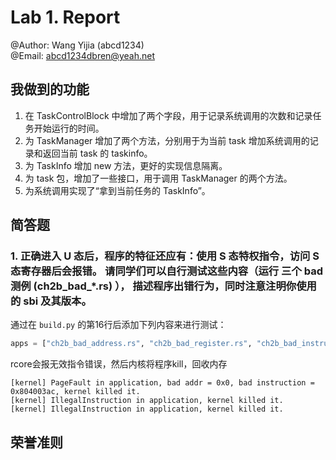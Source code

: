 # Lab 1. Report

@Author: Wang Yijia (abcd1234)  
@Email: abcd1234dbren@yeah.net

## 我做到的功能

1. 在 TaskControlBlock 中增加了两个字段，用于记录系统调用的次数和记录任务开始运行的时间。
2. 为 TaskManager 增加了两个方法，分别用于为当前 task 增加系统调用的记录和返回当前 task 的 taskinfo。
3. 为 TaskInfo 增加 new 方法，更好的实现信息隔离。
4. 为 task 包，增加了一些接口，用于调用 TaskManager 的两个方法。
5. 为系统调用实现了“拿到当前任务的 TaskInfo”。

## 简答题

### 1. 正确进入 U 态后，程序的特征还应有：使用 S 态特权指令，访问 S 态寄存器后会报错。 请同学们可以自行测试这些内容（运行 三个 bad 测例 (ch2b_bad_*.rs) ）， 描述程序出错行为，同时注意注明你使用的 sbi 及其版本。

通过在 `build.py` 的第16行后添加下列内容来进行测试：
```python
apps = ["ch2b_bad_address.rs", "ch2b_bad_register.rs", "ch2b_bad_instructions.rs"]
```

rcore会报无效指令错误，然后内核将程序kill，回收内存
```
[kernel] PageFault in application, bad addr = 0x0, bad instruction = 0x804003ac, kernel killed it.
[kernel] IllegalInstruction in application, kernel killed it.
[kernel] IllegalInstruction in application, kernel killed it.
```


## 荣誉准则
